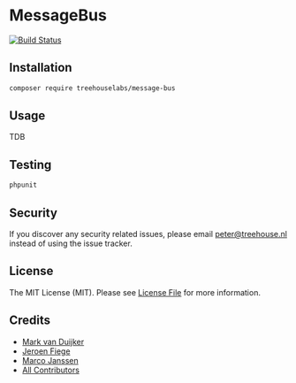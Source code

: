 MessageBus
==========

[![Build Status][ico-travis]][link-travis]

## Installation

```sh
composer require treehouselabs/message-bus
```

## Usage

TDB

## Testing

``` bash
phpunit
```

## Security

If you discover any security related issues, please email peter@treehouse.nl instead of using the issue tracker.


## License

The MIT License (MIT). Please see [License File](LICENSE.md) for more information.


## Credits

- [Mark van Duijker][link-mark]
- [Jeroen Fiege][link-jeroen]
- [Marco Janssen][link-marco]
- [All Contributors][link-contributors]

[ico-travis]: https://img.shields.io/travis/treehouselabs/queue/master.svg?style=flat-square

[link-travis]: https://travis-ci.org/treehouselabs/queue
[link-mark]: https://github.com/mvanduijker
[link-jeroen]: https://github.com/fieg
[link-marco]: https://github.com/marcojanssen
[link-contributors]: ../../contributors
